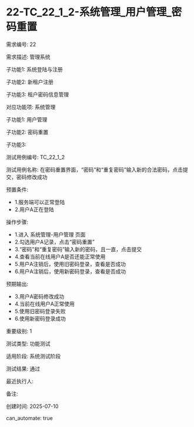 # 22-TC_22_1_2-系统管理_用户管理_密码重置

需求编号: 22

需求描述: 管理系统

子功能1: 系统登陆与注册

子功能2: 新租户注册

子功能3: 租户密码信息管理


对应功能项: 系统管理

子功能1: 用户管理

子功能2: 密码重置

子功能3: 


测试用例编号: TC_22_1_2

测试用例名称: 在密码重置界面，“密码”和“重复密码”输入新的合法密码，点击提交，密码修改成功

预置条件:
- 1.服务端可以正常登陆
- 2.用户A正在登陆

操作步骤:
- 1.进入 系统管理-用户管理 页面
- 2.勾选用户A记录，点击“密码重置”
- 3.“密码”和“重复密码”输入新的密码，且一直，点击提交
- 4.查看当前在线用户A是否还能正常使用
- 5.用户A注销后，使用旧密码登录，查看是否成功
- 6.用户A注销后，使用新密码登录，查看是否成功

预期输出:
- 3.用户A密码修改成功
- 4.当前在线用户A正常使用
- 5.使用旧密码登录失败
- 6.使用新密码登录成功

重要级别: 1

测试类型: 功能测试

适用阶段: 系统测试阶段

测试结果: 通过

最近执行人: 

备注: 

创建时间: 2025-07-10

can_automate: true
